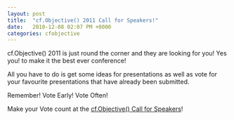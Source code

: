 ```yaml
---
layout: post
title:  "cf.Objective() 2011 Call for Speakers!"
date:   2010-12-08 02:07 PM +0000
categories: cfobjective
---
```

<p>
cf.Objective() 2011 is just round the corner and they are looking for you! Yes you! to make it the best ever conference!
</p>

<p>
All you have to do is get some ideas for presentations as well as vote for your favourite presentations that have already been submitted. 
</p>
<p>
Remember! Vote Early! Vote Often! 
</p>

<p>
Make your Vote count at the <a href="http://engage.cfobjective.com/index.cfm/main/">cf.Objective() Call for Speakers</a>!
</p>